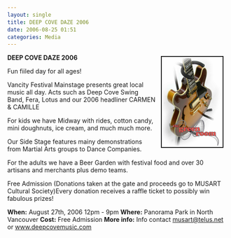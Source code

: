 ```yaml
---
layout: single
title: DEEP COVE DAZE 2006
date: 2006-08-25 01:51
categories: Media
---
```

<a href="/public/uploads/2006/url.gif" rel="lightbox"><img src="/public/uploads/2006/url.gif" alt="url.gif" title="url.gif" style="margin: 5px 10px; padding: 3px" align="right" border="2" height="200" width="133" /></a>

<strong>DEEP COVE DAZE 2006</strong>

Fun fiiled day for all ages!

Vancity Festival Mainstage presents great local music all day. Acts such as Deep Cove Swing Band, Fera, Lotus and our 2006 headliner CARMEN &amp; CAMILLE

For kids we have Midway with rides, cotton candy, mini doughnuts, ice cream, and much much more.

Our Side Stage features mainy demonstrations from Martial Arts groups to Dance Companies.

For the adults we have a Beer Garden with festival food and over 30 artisans and merchants plus demo teams.

Free Admission (Donations taken at the gate and proceeds go to MUSART Cultural Society)Every donation receives a raffle ticket to possibly win fabulous prizes!

<strong>When:</strong> August 27th, 2006 12pm - 9pm
<strong>Where:</strong> Panorama Park in North Vancouver
<strong>Cost:</strong> Free Admission
<strong>More info:</strong> Info contact musart@telus.net or <a href="http://www.deepcovemusic.com">www.deepcovemusic.com</a>
